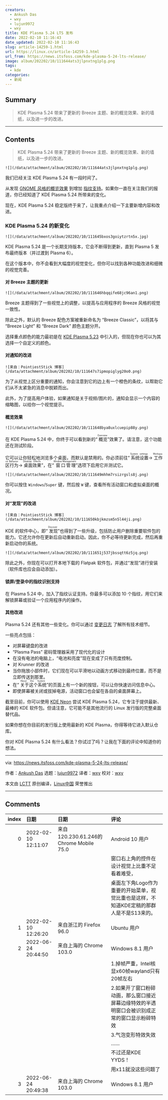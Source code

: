 ```yaml
---
creators:
  - Ankush Das
  - wxy
  - lujun9972
  - wxy
title: KDE Plasma 5.24 LTS 发布
date: 2022-02-10 11:16:43
date_updated: 2022-02-10 11:16:43
slug: article-14259-1.html
url: https://linux.cn/article-14259-1.html
url_from: https://news.itsfoss.com/kde-plasma-5-24-lts-release/
image: album/202202/10/111644ats3jlpnxtng1plg.png
tags:
  - kde
categories:
  - 新闻
---
```


## Summary

> KDE Plasma 5.24 带来了更新的 Breeze 主题、新的概览效果、新的墙纸，以及进一步的改进。

***

<!-- more -->

## Contents

> 
> KDE Plasma 5.24 带来了更新的 Breeze 主题、新的概览效果、新的墙纸，以及进一步的改进。
> 
> 
> 

`![](/data/attachment/album/202202/10/111644ats3jlpnxtng1plg.png)`

我们已经关注 KDE Plasma 5.24 有一段时间了。

从发现 [GNOME 风格的概览效果](https://news.itsfoss.com/kde-plasma-5-24-dev/) 到增加 [指纹支持](https://news.itsfoss.com/kde-plasma-5-24-beta/)。如果你一直在关注我们的报道，你已经知道了 KDE Plasma 5.24 所带来的变化。

现在，KDE Plasma 5.24 稳定版终于来了，让我重点介绍一下主要新增内容和改进。

### KDE Plasma 5.24 的新变化

`![](/data/attachment/album/202202/10/111645bxos3goiytzrtn5x.jpg)`

KDE Plasma 5.24 是一个长期支持版本，它会不断得到更新，直到 Plasma 5 发布最终版本（并过渡到 Plasma 6）。

在这个版本中，你不会看到大幅度的视觉变化，但你可以找到各种功能改进和细微的视觉完善。

#### 对 Breeze 主题的更新

`![](/data/attachment/album/202202/10/111646hbqqife68jc96an1.png)`

Breeze 主题得到了一些视觉上的调整，以提高与应用程序的 Breeze 风格的视觉一致性。

除此之外，默认的 Breeze 配色方案被重新命名为 “Breeze Classic”，以将其与 “Breeze Light” 和 “Breeze Dark” 颜色主题分开。

选择重点颜色的能力最初是在 [KDE Plasma 5.23](https://news.itsfoss.com/kde-plasma-5-23-release/) 中引入的，但现在你也可以为其选择一个自定义的颜色。

#### 对通知的改进

`![来自：PointiestStick 博客](/data/attachment/album/202202/10/111647s7ipmopiglyg20o0.png)`

为了从视觉上区分重要的通知，你会注意到它的边上有一个橙色的条纹，以帮助它们从不太紧急的消息中脱颖而出。

此外，为了提高用户体验，如果通知是关于视频/图片的，通知会显示一个内容的缩略图，以给你一个视觉提示。

#### 概览效果

`![](/data/attachment/album/202202/10/111648bya8uxlcuepip88y.png)`

在 KDE Plasma 5.24 中，你终于可以看到新的“<ruby> 概览 <rt>  Overview </rt></ruby>”效果了。请注意，这个功能还在测试阶段。

它可以让你轻松地浏览多个桌面，而默认是禁用的。你必须前往“<ruby> 系统设置 <rt>  System settings </rt></ruby>→<ruby> 工作区行为 <rt>  Workspace Behavior </rt></ruby>→<ruby> 桌面效果 <rt>  Desktop Effects </rt></ruby>”，在“<ruby> 窗口管理 <rt>  Window Management </rt></ruby>”选项下启用它并测试它。

`![](/data/attachment/album/202202/10/111649mhhm7rsizrgsls8j.png)`

你可以按住 `Windows`/`Super` 键，然后按 `W` 键，查看所有活动窗口和虚拟桌面的概况。

#### 对“发现”的改进

`![来自：PointiestStick 博客](/data/attachment/album/202202/10/111650kbjkmzsm5n5l44ji.png)`

KDE 的软件中心，即“<ruby> 发现 <rt>  Discover </rt></ruby>”也得到了一些升级，包括防止用户删除重要软件包的能力。它还允许你在更新后自动重新启动。因此，你不必等待更新完成，然后再重新启动你的系统。

`![](/data/attachment/album/202202/10/111651j537jbssqtt6z5jq.png)`

除此之外，你现在可以打开本地下载的 Flatpak 软件包，并通过“发现”进行安装（软件库也应会自动添加）。

#### 锁屏/登录中的指纹识别支持

在 Plasma 5.24 中，加入了指纹认证支持。你最多可以添加 10 个指纹，用它们来解锁屏幕或验证一个应用程序内的操作。

#### 其他改进

Plasma 5.24 还有其他一些变化。你可以通过 [变更日志](https://kde.org/announcements/changelogs/plasma/5/5.23.5-5.24.0/) 了解所有技术细节。

一些亮点包括：

* 对屏幕键盘的改进
* “Plasma Pass” 密码管理器采用了现代化的设计
* 在没有电池的电脑上，“电池和亮度”现在变成了只有亮度控制。
* 对 Krunner 的改进
* 当你拖放小部件时，它们现在可以平滑地以动画方式移动到最终位置，而不是立即传送到那里。
* 在“<ruby> 关于这个系统 <rt>  About this System </rt></ruby>”的页面上有一个新的按钮，可以让你快速访问信息中心。
* 即使屏幕被关闭或拔掉电源，活动窗口也会留在各自的桌面屏幕上。

截至目前，你可以使用 [KDE Neon](https://neon.kde.org/download) 尝试 KDE Plasma 5.24，它专注于提供最新、最棒的 KDE 软件包。但请注意，它可能不是其他流行的 Linux 发行版的完整桌面替代品。

如果你想在你目前的发行版上使用最新的 KDE Plasma，你得等待它进入默认仓库。

你对 KDE Plasma 5.24 有什么看法？你试过了吗？让我在下面的评论中知道你的想法。

---

via: <https://news.itsfoss.com/kde-plasma-5-24-lts-release/>

作者：[Ankush Das](https://news.itsfoss.com/author/ankush/) 选题：[lujun9972](https://github.com/lujun9972) 译者：[wxy](https://github.com/wxy) 校对：[wxy](https://github.com/wxy)

本文由 [LCTT](https://github.com/LCTT/TranslateProject) 原创编译，[Linux中国](https://linux.cn/) 荣誉推出

***

## Comments

|   index | 日期                | 日期                                                    | 评论                                                                                                                               |
|--------:|:--------------------|:--------------------------------------------------------|:-----------------------------------------------------------------------------------------------------------------------------------|
|       0 | 2022-02-10 12:11:07 | 来自120.230.61.246的 Chrome Mobile 75.0|Android 10 用户 | KDE我最想吐槽的就是窗口右上角和桌面左下角。<br />                                                  |
|         |                     |                                                         | 窗口右上角的控件在设计视觉上比重不足看着难受，<br />                                                                      |
|         |                     |                                                         | 桌面左下角Logo作为重要的开始菜单，视觉比重也是这样，不知道KDE定稿的那群人是不是S13来的。                           |
|       1 | 2022-02-10 12:26:20 | 来自浙江的 Firefox 96.0|Ubuntu 用户                     | 现在在使用过程中，鼠标在程序栏移动明显有卡顿感。从“帮助”移走时卡顿感就很明显。                     |
|       2 | 2022-06-24 20:44:50 | 来自上海的 Chrome 103.0|Windows 8.1 用户                | 就是wayland的kde5.24有点问题<br />                                                                 |
|         |                     |                                                         | 1.掉帧严重，Intel核显x60帧wayland只有20帧左右<br />                                                             |
|         |                     |                                                         | 2.如果开了窗口粉碎动画，那么窗口接近屏幕边缘特效的半透明窗口会被识别成正常的窗口显示粉碎特效<br />                                 |
|         |                     |                                                         | 3.气泡变形特效失效<br />                                                                                   |
|         |                     |                                                         | ……<br />                                              |
|         |                     |                                                         | 不过还是KDE YYDS！<br />                                                                                |
|         |                     |                                                         | 用x11就没这些问题了                                                                                |
|       3 | 2022-06-24 20:49:38 | 来自上海的 Chrome 103.0|Windows 8.1 用户                | 是不是用的wayland，如果是，换x应该就很流畅了                                                       |
